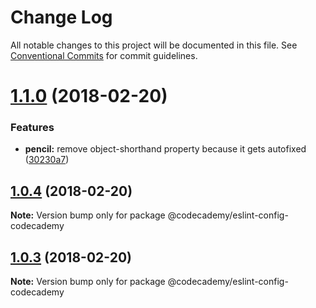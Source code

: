 # Change Log

All notable changes to this project will be documented in this file.
See [Conventional Commits](https://conventionalcommits.org) for commit guidelines.

<a name="1.1.0"></a>
# [1.1.0](https://github.com/RyzacInc/code_modules/compare/@codecademy/eslint-config-codecademy@1.0.4...@codecademy/eslint-config-codecademy@1.1.0) (2018-02-20)


### Features

* **pencil:** remove object-shorthand property because it gets autofixed ([30230a7](https://github.com/RyzacInc/code_modules/commit/30230a7))




<a name="1.0.4"></a>
## [1.0.4](https://github.com/RyzacInc/code_modules/compare/@codecademy/eslint-config-codecademy@1.0.3...@codecademy/eslint-config-codecademy@1.0.4) (2018-02-20)




**Note:** Version bump only for package @codecademy/eslint-config-codecademy

<a name="1.0.3"></a>
## [1.0.3](https://github.com/RyzacInc/code_modules/compare/@codecademy/eslint-config-codecademy@1.0.2...@codecademy/eslint-config-codecademy@1.0.3) (2018-02-20)




**Note:** Version bump only for package @codecademy/eslint-config-codecademy

